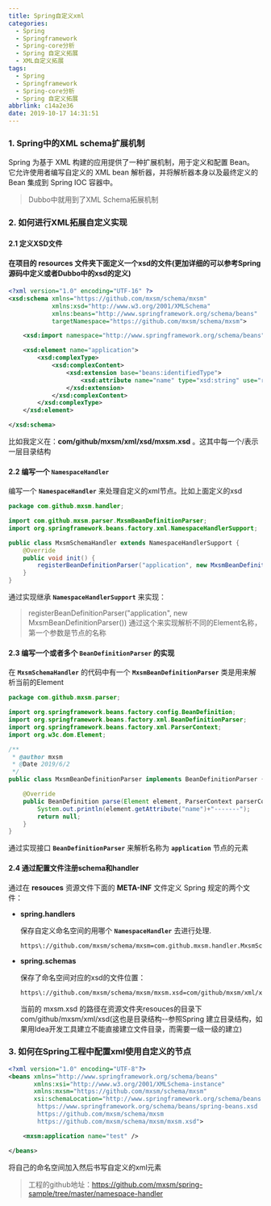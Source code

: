 ```yaml
---
title: Spring自定义xml
categories:
  - Spring
  - Springframework
  - Spring-core分析
  - Spring 自定义拓展
  - XML自定义拓展
tags:
  - Spring
  - Springframework
  - Spring-core分析
  - Spring 自定义拓展
abbrlink: c14a2e36
date: 2019-10-17 14:31:51
---
```

### 1. Spring中的XML schema扩展机制

Spring 为基于 XML 构建的应用提供了一种扩展机制，用于定义和配置 Bean。 它允许使用者编写自定义的 XML bean 解析器，并将解析器本身以及最终定义的 Bean 集成到 Spring IOC 容器中。

> Dubbo中就用到了XML Schema拓展机制

### 2. 如何进行XML拓展自定义实现 

#### 2.1 定义XSD文件

#### 在项目的 **resources** 文件夹下面定义一个xsd的文件(更加详细的可以参考Spring源码中定义或者Dubbo中的xsd的定义)

```xml
<?xml version="1.0" encoding="UTF-16" ?>
<xsd:schema xmlns="https://github.com/mxsm/schema/mxsm"
            xmlns:xsd="http://www.w3.org/2001/XMLSchema"
            xmlns:beans="http://www.springframework.org/schema/beans"
            targetNamespace="https://github.com/mxsm/schema/mxsm">

    <xsd:import namespace="http://www.springframework.org/schema/beans" />

    <xsd:element name="application">
        <xsd:complexType>
            <xsd:complexContent>
                <xsd:extension base="beans:identifiedType">
                    <xsd:attribute name="name" type="xsd:string" use="required"/>
                </xsd:extension>
            </xsd:complexContent>
        </xsd:complexType>
    </xsd:element>

</xsd:schema>
```

比如我定义在：**com/github/mxsm/xml/xsd/mxsm.xsd** 。这其中每一个/表示一层目录结构

#### 2.2 编写一个 **`NamespaceHandler`**

编写一个 **`NamespaceHandler`** 来处理自定义的xml节点。比如上面定义的xsd

```java
package com.github.mxsm.handler;

import com.github.mxsm.parser.MxsmBeanDefinitionParser;
import org.springframework.beans.factory.xml.NamespaceHandlerSupport;

public class MxsmSchemaHandler extends NamespaceHandlerSupport {
    @Override
    public void init() {
        registerBeanDefinitionParser("application", new MxsmBeanDefinitionParser());
    }
}

```

通过实现继承 **`NamespaceHandlerSupport`** 来实现：

> registerBeanDefinitionParser("application", new MxsmBeanDefinitionParser()) 通过这个来实现解析不同的Element名称，第一个参数是节点的名称

#### 2.3 编写一个或者多个 `BeanDefinitionParser` 的实现

在 **`MxsmSchemaHandler`** 的代码中有一个 **`MxsmBeanDefinitionParser`** 类是用来解析当前的Element

```java
package com.github.mxsm.parser;

import org.springframework.beans.factory.config.BeanDefinition;
import org.springframework.beans.factory.xml.BeanDefinitionParser;
import org.springframework.beans.factory.xml.ParserContext;
import org.w3c.dom.Element;

/**
 * @author mxsm
 * @Date 2019/6/2
 */
public class MxsmBeanDefinitionParser implements BeanDefinitionParser {

    @Override
    public BeanDefinition parse(Element element, ParserContext parserContext) {
        System.out.println(element.getAttribute("name")+"-------");
        return null;
    }
}
```

通过实现接口 **`BeanDefinitionParser`** 来解析名称为 **`application`** 节点的元素

#### 2.4 通过配置文件注册schema和handler

通过在 **resouces** 资源文件下面的 **META-INF** 文件定义 Spring 规定的两个文件：

- **spring.handlers**

  保存自定义命名空间的用哪个 **`NamespaceHandler`** 去进行处理.

  ```
  https\://github.com/mxsm/schema/mxsm=com.github.mxsm.handler.MxsmSchemaHandler
  ```

- **spring.schemas**

  保存了命名空间对应的xsd的文件位置：

  ```
  https\://github.com/mxsm/schema/mxsm/mxsm.xsd=com/github/mxsm/xml/xsd/mxsm.xsd
  ```

  当前的 mxsm.xsd 的路径在资源文件夹resouces的目录下com/github/mxsm/xml/xsd(这也是目录结构--参照Spring 建立目录结构，如果用Idea开发工具建立不能直接建立文件目录，而需要一级一级的建立)

### 3. 如何在Spring工程中配置xml使用自定义的节点

```xml
<?xml version="1.0" encoding="UTF-8"?>
<beans xmlns="http://www.springframework.org/schema/beans"
       xmlns:xsi="http://www.w3.org/2001/XMLSchema-instance"
       xmlns:mxsm="https://github.com/mxsm/schema/mxsm"
       xsi:schemaLocation="http://www.springframework.org/schema/beans
        https://www.springframework.org/schema/beans/spring-beans.xsd
        https://github.com/mxsm/schema/mxsm
        https://github.com/mxsm/schema/mxsm/mxsm.xsd">

    <mxsm:application name="test" />

</beans>
```

将自己的命名空间加入然后书写自定义的xml元素

> 工程的github地址：https://github.com/mxsm/spring-sample/tree/master/namespace-handler

